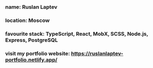 ### name: **Ruslan Laptev**<br>

### location: **Moscow**<br>

### favourite stack: **TypeScript, React, MobX, SCSS, Node.js, Express, PostgreSQL** <br>

### visit my **portfolio** website: https://ruslanlaptev-portfolio.netlify.app/
